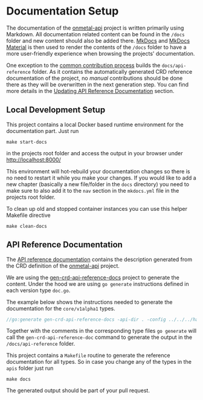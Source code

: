 # Documentation Setup

The documentation of the [onmetal-api](https://github.com/onmetal/onmetal-api) project is written primarily using Markdown. 
All documentation related content can be found in the `/docs` folder and new content should also be added there. 
[MkDocs](https://www.mkdocs.org/) and [MkDocs Material](https://squidfunk.github.io/mkdocs-material/) is then used to 
render the contents of the `/docs` folder to have a more user-friendly experience when browsing the projects' documentation.

One exception to the [common contribution process](/development/contribution/#steps-to-contribute) builds 
the `docs/api-reference` folder. As it contains the automatically generated CRD reference documentation of the project, 
no _manual_ contributions should be done there as they will be overwritten in the next generation step. You can find 
more details in the [Updating API Reference Documentation](#api-reference-documentation) section.

## Local Development Setup

This project contains a local Docker based runtime environment for the documentation part. Just run

```shell
make start-docs
```

in the projects root folder and access the output in your browser under <http://localhost:8000/>

This environment will hot-rebuild your documentation changes so there is no need to restart it while you
make your changes. If you would like to add a new chapter (basically a new file/folder in the `docs` directory)
you need to make sure to also add it to the `nav` section in the `mkdocs.yml` file in the projects root folder.

To clean up old and stopped container instances you can use this helper Makefile directive 

```shell
make clean-docs
```

## API Reference Documentation

The [API reference documentation](/api-reference/overview/) contains the description generated from the CRD
definition of the [onmetal-api](https://github.com/onmetal/onmetal-api) project.

We are using the [gen-crd-api-reference-docs](https://github.com/ahmetb/gen-crd-api-reference-docs) project
to generate the content. Under the hood we are using `go generate` instructions defined in each version type
`doc.go`.

The example below shows the instructions needed to generate the documentation for the `core/v1alpha1` types.

```go
//go:generate gen-crd-api-reference-docs -api-dir . -config ../../../hack/api-reference/core-config.json -template-dir ../../../hack/api-reference/template -out-file ../../../docs/api-reference/core.md
```

Together with the comments in the corresponding type files `go generate` will call the `gen-crd-api-reference-doc` command
to generate the output in the `/docs/api-reference` folder.

This project contains a `Makefile` routine to generate the reference documentation for all types. So in case you change 
any of the types in the `apis` folder just run

```shell
make docs
```

The generated output should be part of your pull request.